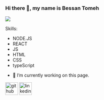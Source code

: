 ### Hi there 👋, my name is Bessan Tomeh
![](https://cdn.al-ain.com/images/2018/5/23/127-134613-best-laptops-programmers_700x400.jpeg)


Skills:
* NODE.JS 
* REACT 
* JS 
* HTML 
* CSS
* typeScript
- 🔭 I’m currently working on this page. 


[<img src='https://cdn.jsdelivr.net/npm/simple-icons@3.0.1/icons/github.svg' alt='github' height='40'>](https://github.com/bessantomeh)  [<img src='https://cdn.jsdelivr.net/npm/simple-icons@3.0.1/icons/linkedin.svg' alt='linkedin' height='40'>](https://www.linkedin.com/in/bessan-tomeh-1a117a233/)  








